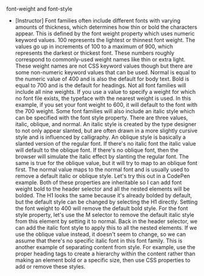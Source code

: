 font-weight and font-style
- [Instructor] Font families often include different fonts with varying amounts of thickness, which determines how thin or bold the characters appear. This is defined by the font weight property which uses numeric keyword values. 100 represents the lightest or thinnest font weight. The values go up in increments of 100 to a maximum of 900, which represents the darkest or thickest font. These numbers roughly correspond to commonly-used weight names like thin or extra light. These weight names are not CSS keyword values though but there are some non-numeric keyword values that can be used. Normal is equal to the numeric value of 400 and is also the default for body text. Bold is equal to 700 and is the default for headings. Not all font families will include all nine weights. If you use a value to specify a weight for which no font file exists, the typeface with the nearest weight is used. In this example, if you set your font weight to 600, it will default to the font with the 700 weight. Some font families will also include an italic style which can be specified with the font style property. There are three values, italic, oblique, and normal. An italic style is created by the type designer to not only appear slanted, but are often drawn in a more slightly cursive style and is influenced by calligraphy. An oblique style is basically a slanted version of the regular font. If there's no italic font the italic value will default to the oblique font. If there's no oblique font, then the browser will simulate the italic effect by slanting the regular font. The same is true for the oblique value, but it will try to map to an oblique font first. The normal value maps to the normal font and is usually used to remove a default italic or oblique style. Let's try this out in a CodePen example. Both of these properties are inheritable so I can add font weight bold to the header selector and all the nested elements will be bolded. The H1 looks the same because it's already bolded by default, but the default style can be changed by selecting the H1 directly. Setting the font weight to 400 will remove the default bold style. For the font style property, let's use the M selector to remove the default italic style from this element by setting it to normal. Back in the header selector, we can add the italic font style to apply this to all the nested elements. If we use the oblique value instead, it doesn't seem to change, so we can assume that there's no specific italic font in this font family. This is another example of separating content from style. For example, use the proper heading tags to create a hierarchy within the content rather than making an element bold or a specific size, then use CSS properties to add or remove these styles.